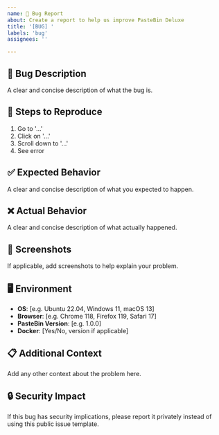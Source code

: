 ```yaml
---
name: 🐛 Bug Report
about: Create a report to help us improve PasteBin Deluxe
title: '[BUG] '
labels: 'bug'
assignees: ''

---
```


## 🐛 Bug Description
A clear and concise description of what the bug is.

## 🔄 Steps to Reproduce
1. Go to '...'
2. Click on '...'
3. Scroll down to '...'
4. See error

## ✅ Expected Behavior
A clear and concise description of what you expected to happen.

## ❌ Actual Behavior
A clear and concise description of what actually happened.

## 📸 Screenshots
If applicable, add screenshots to help explain your problem.

## 🖥️ Environment
- **OS**: [e.g. Ubuntu 22.04, Windows 11, macOS 13]
- **Browser**: [e.g. Chrome 118, Firefox 119, Safari 17]
- **PasteBin Version**: [e.g. 1.0.0]
- **Docker**: [Yes/No, version if applicable]

## 📋 Additional Context
Add any other context about the problem here.

## 🔒 Security Impact
If this bug has security implications, please report it privately instead of using this public issue template.
